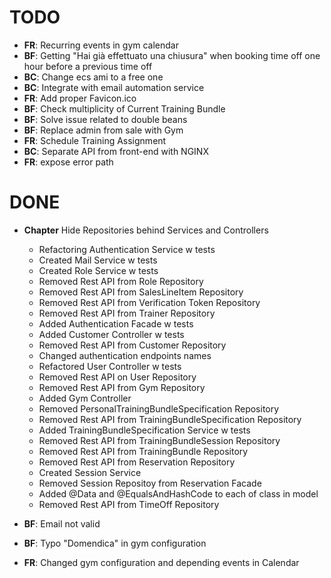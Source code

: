 # TODO
- **FR**: Recurring events in gym calendar
- **BF**: Getting "Hai già effettuato una chiusura" when booking time off one hour before a previous time off
- **BC**: Change ecs ami to a free one
- **BC**: Integrate with email automation service
- **FR**: Add proper Favicon.ico
- **BF**: Check multiplicity of Current Training Bundle
- **BF**: Solve issue related to double beans
- **BF**: Replace admin from sale with Gym   
- **FR**: Schedule Training Assignment
- **BC**: Separate API from front-end with NGINX
- **FR**: expose error path

# DONE
- **Chapter** Hide Repositories behind Services and Controllers
   - Refactoring Authentication Service w tests
   - Created Mail Service w tests
   - Created Role Service w tests
   - Removed Rest API from Role Repository 
   - Removed Rest API from SalesLineItem Repository 
   - Removed Rest API from Verification Token Repository 
   - Removed Rest API from Trainer Repository
   - Added Authentication Facade w tests
   - Added Customer Controller w tests
   - Removed Rest API from Customer Repository
   - Changed authentication endpoints names
   - Refactored User Controller w tests
   - Removed Rest API on User Repository
   - Removed Rest API from Gym Repository
   - Added Gym Controller
   - Removed PersonalTrainingBundleSpecification Repository
   - Removed Rest API from TrainingBundleSpecification Repository
   - Added TrainingBundleSpecification Service w tests
   - Removed Rest API from TrainingBundleSession Repository
   - Removed Rest API from TrainingBundle Repository
   - Removed Rest API from Reservation Repository 
   - Created Session Service
   - Removed Session Repositoy from Reservation Facade
   - Added @Data and @EqualsAndHashCode to each of class in model
   - Removed Rest API from TimeOff Repository
   
- **BF**: Email not valid
- **BF**: Typo "Domendica" in gym configuration
- **FR**: Changed gym configuration and depending events in Calendar
